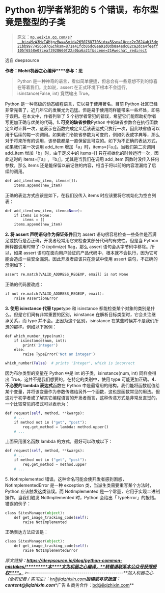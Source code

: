 # Python 初学者常犯的 5 个错误，布尔型竟是整型的子类

> 原文：[`mp.weixin.qq.com/s?__biz=MzA3MzI4MjgzMw==&mid=2650768770&idx=5&sn=10cec2e7624ab15de21bb9977456597c&chksm=871a41fcb06dc8ea91d0db8a4edc02ca2dca4feeff105f6558e07ceaf3928660f22a0ba6a21f&scene=21#wechat_redirect`](http://mp.weixin.qq.com/s?__biz=MzA3MzI4MjgzMw==&mid=2650768770&idx=5&sn=10cec2e7624ab15de21bb9977456597c&chksm=871a41fcb06dc8ea91d0db8a4edc02ca2dca4feeff105f6558e07ceaf3928660f22a0ba6a21f&scene=21#wechat_redirect)

选自 deepsource

**作****者：Mohit****机器之心编译****参与：思**

> Python 是一种神奇的语言，看似简单便捷，但总会有一些意想不到的惊喜在等着我们。比如说，assert 在正式环境下根本不会运行，isinstance(False, int) 竟然输出 True。

Python 是一种高级的动态编程语言，它以易于使用著名。目前 Python 社区已经非常完善了，近几年它的发展尤为迅猛。但是易于使用同样能带来一些坏处，即易于误用。在本文中，作者列举了 5 个初学者常犯的错误，希望它们能帮助初学者写更加正确与优美的代码。**1\. 可变的缺省参数**Python 中的缺省参数会在执行函数定义时计算一次，这表示在函数完成定义后该表达式只执行一次，因此缺省值可以用于后续的每一次调用。如果我们令缺省参数为可变的，例如列表或字典等，那么对于将来所有的调用，该参数都是一直保留且可变的。如下为不正确的表达方式，如果我们第一次调用 add_item 增加「a」时，items=[『a』]。当我们第二次调用 add_item 增加「b」时，由于定义中的 items=[] 只在初始化的时候运行一次，因此这时的 items=[『a』, 『b』]。尤其是当我们在调用 add_item 函数时没传入任何参数，那么 items 还是能保留以前记住的内容，相当于将以前的内容泄漏给了后续的调用。

```py
def add_item(new_item, items=[]):
    items.append(new_item) 
```

正确的表达方式应该是如下，在我们没传入 items 时应该要将它初始化为空白列表：

```py
def add_item(new_item, items=None):
    if items is None:
        items = []
    items.append(new_item) 
```

**2\. 将 assert 声明语句作为保证条件**因为 assert 语句很容易检查一些条件是否满足或执行是否正确，开发者经常用它来检查某部分代码的有效性。但是当 Python 解释器调用时带了-O (optimize) flag，那么 assert 语句会从字节码中移除。所以，如果 assert 语句在面向用户验证的产品代码中，根本就不会执行，因为它可能会造成一些安全漏洞。因此开发者应该只在测试中使用 assert 语句，不正确的示例如下：

```py
assert re.match(VALID_ADDRESS_REGEXP, email) is not None 
```

正确的代码要改成：

```py
if not re.match(VALID_ADDRESS_REGEXP, email):
    raise AssertionError 
```

**3\. 使用 isinstance 代替 type**type 和 isinstance 都能检查某个对象的类别是什么。但是它们间有非常重要的区别，isinstance 在解析目标类型时，它会关注继承关系，而 type 并不会。正因为这个区别，isinstance 在某些时候并不是我们所想的那样。例如以下案例：

```py
def which_number_type(num):
    if isinstance(num, int):
        print('Integer')
    else:
        raise TypeError('Not an integer')

which_number(False)  # prints 'Integer', which is incorrect 
```

因为布尔类型的变量在 Python 中是 int 的子类，isinstance(num, int) 同样会得出 True，这并不是我们想要的。在特定的类别中，使用 type 可能更加正确。**4\. 不必要的 lambda 表达式**函数在 Python 中是最常用的结构，我们能将函数赋值给某个变量，并将该变量作为参数传递给另外一个函数，这也是函数常见的用法。但这对于初学者或了解其它编程语言的开发者而言，这种传递方式是非常反直觉的。一个比较常见的模式可以表示为：

```py
def request(self, method, **kwargs):
    # ...
    if method not in ("get", "post"):
        req.get_method = lambda: method.upper()
    # ... 
```

上面采用匿名函数 lambda 的方式，最好可以改成以下：

```py
def request(self, method, **kwargs):
    # ...
    if method not in ("get", "post"):
        req.get_method = method.upper
    # ... 
```

5\. NotImplemented 错误。这种命名可能会使开发者感到困惑，NotImplementedError 是一种 exception 类，当派生类需要重写某个方法时，Python 应该触发这类错误。而 NotImplemented 是一个常量，它用于实现二进制操作。当我们触发 NotImplemented 时，Python 会给出「TypeError」的报错。错误的例子：

```py
class SitesManager(object):
    def get_image_tracking_code(self):
        raise NotImplemented 
```

正确表达方法应该是：

```py
class SitesManager(object):
    def get_image_tracking_code(self):
        raise NotImplementedError 
```

*原文链接：**https://deepsource.io/blog/python-common-mistakes/*********本****文为机器之心编译，**转载请联系本公众号获得授权****。**
✄------------------------------------------------**加入机器之心（全职记者 / 实习生）：hr@jiqizhixin.com****投稿或寻求报道：**content**@jiqizhixin.com****广告 & 商务合作：bd@jiqizhixin.com**